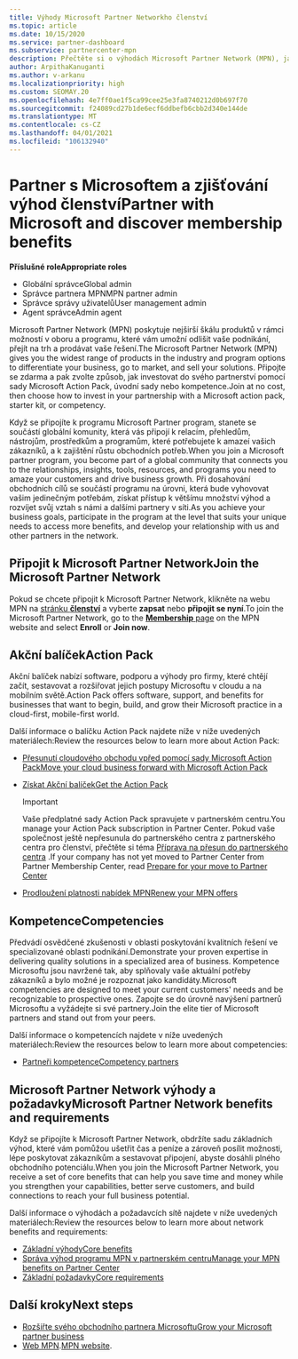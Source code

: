 ```yaml
---
title: Výhody Microsoft Partner Networkho členství
ms.topic: article
ms.date: 10/15/2020
ms.service: partner-dashboard
ms.subservice: partnercenter-mpn
description: Přečtěte si o výhodách Microsoft Partner Network (MPN), jako je Microsoft Action Pack, kompetence nebo možnosti programu, které umožňují přejít na trh a prodávat vaše řešení.
author: ArpithaKanuganti
ms.author: v-arkanu
ms.localizationpriority: high
ms.custom: SEOMAY.20
ms.openlocfilehash: 4e7ff0ae1f5ca99cee25e3fa8740212d0b697f70
ms.sourcegitcommit: f24089cd27b1de6ecf6ddbefb6cbb2d340e144de
ms.translationtype: MT
ms.contentlocale: cs-CZ
ms.lasthandoff: 04/01/2021
ms.locfileid: "106132940"
---
```

# <a name="partner-with-microsoft-and-discover-membership-benefits"></a><span data-ttu-id="59f9b-103">Partner s Microsoftem a zjišťování výhod členství</span><span class="sxs-lookup"><span data-stu-id="59f9b-103">Partner with Microsoft and discover membership benefits</span></span>

<span data-ttu-id="59f9b-104">**Příslušné role**</span><span class="sxs-lookup"><span data-stu-id="59f9b-104">**Appropriate roles**</span></span>

- <span data-ttu-id="59f9b-105">Globální správce</span><span class="sxs-lookup"><span data-stu-id="59f9b-105">Global admin</span></span>
- <span data-ttu-id="59f9b-106">Správce partnera MPN</span><span class="sxs-lookup"><span data-stu-id="59f9b-106">MPN partner admin</span></span>
- <span data-ttu-id="59f9b-107">Správce správy uživatelů</span><span class="sxs-lookup"><span data-stu-id="59f9b-107">User management admin</span></span>
- <span data-ttu-id="59f9b-108">Agent správce</span><span class="sxs-lookup"><span data-stu-id="59f9b-108">Admin agent</span></span>

<span data-ttu-id="59f9b-109">Microsoft Partner Network (MPN) poskytuje nejširší škálu produktů v rámci možností v oboru a programu, které vám umožní odlišit vaše podnikání, přejít na trh a prodávat vaše řešení.</span><span class="sxs-lookup"><span data-stu-id="59f9b-109">The Microsoft Partner Network (MPN) gives you the widest range of products in the industry and program options to differentiate your business, go to market, and sell your solutions.</span></span> <span data-ttu-id="59f9b-110">Připojte se zdarma a pak zvolte způsob, jak investovat do svého partnerství pomocí sady Microsoft Action Pack, úvodní sady nebo kompetence.</span><span class="sxs-lookup"><span data-stu-id="59f9b-110">Join at no cost, then choose how to invest in your partnership with a Microsoft action pack, starter kit, or competency.</span></span>

<span data-ttu-id="59f9b-111">Když se připojíte k programu Microsoft Partner program, stanete se součástí globální komunity, která vás připojí k relacím, přehledům, nástrojům, prostředkům a programům, které potřebujete k amazeí vašich zákazníků, a k zajištění růstu obchodních potřeb.</span><span class="sxs-lookup"><span data-stu-id="59f9b-111">When you join a Microsoft partner program, you become part of a global community that connects you to the relationships, insights, tools, resources, and programs you need to amaze your customers and drive business growth.</span></span> <span data-ttu-id="59f9b-112">Při dosahování obchodních cílů se součástí programu na úrovni, která bude vyhovovat vašim jedinečným potřebám, získat přístup k většímu množství výhod a rozvíjet svůj vztah s námi a dalšími partnery v síti.</span><span class="sxs-lookup"><span data-stu-id="59f9b-112">As you achieve your business goals, participate in the program at the level that suits your unique needs to access more benefits, and develop your relationship with us and other partners in the network.</span></span> 

## <a name="join-the-microsoft-partner-network"></a><span data-ttu-id="59f9b-113">Připojit k Microsoft Partner Network</span><span class="sxs-lookup"><span data-stu-id="59f9b-113">Join the Microsoft Partner Network</span></span>

<span data-ttu-id="59f9b-114">Pokud se chcete připojit k Microsoft Partner Network, klikněte na webu MPN na [stránku **členství**](https://partner.microsoft.com/membership) a vyberte **zapsat** nebo **připojit se nyní**.</span><span class="sxs-lookup"><span data-stu-id="59f9b-114">To join the Microsoft Partner Network, go to the [**Membership** page](https://partner.microsoft.com/membership) on the MPN website and select **Enroll** or **Join now**.</span></span>

## <a name="action-pack"></a><span data-ttu-id="59f9b-115">Akční balíček</span><span class="sxs-lookup"><span data-stu-id="59f9b-115">Action Pack</span></span>

<span data-ttu-id="59f9b-116">Akční balíček nabízí software, podporu a výhody pro firmy, které chtějí začít, sestavovat a rozšiřovat jejich postupy Microsoftu v cloudu a na mobilním světě.</span><span class="sxs-lookup"><span data-stu-id="59f9b-116">Action Pack offers software, support, and benefits for businesses that want to begin, build, and grow their Microsoft practice in a cloud-first, mobile-first world.</span></span>

<span data-ttu-id="59f9b-117">Další informace o balíčku Action Pack najdete níže v níže uvedených materiálech:</span><span class="sxs-lookup"><span data-stu-id="59f9b-117">Review the resources below to learn more about Action Pack:</span></span>

- [<span data-ttu-id="59f9b-118">Přesunutí cloudového obchodu vpřed pomocí sady Microsoft Action Pack</span><span class="sxs-lookup"><span data-stu-id="59f9b-118">Move your cloud business forward with Microsoft Action Pack</span></span>](https://partner.microsoft.com/membership/action-pack)

- [<span data-ttu-id="59f9b-119">Získat Akční balíček</span><span class="sxs-lookup"><span data-stu-id="59f9b-119">Get the Action Pack</span></span>](mpn-get-action-pack.md)
  
    >[!IMPORTANT]
    ><span data-ttu-id="59f9b-120">Vaše předplatné sady Action Pack spravujete v partnerském centru.</span><span class="sxs-lookup"><span data-stu-id="59f9b-120">You manage your Action Pack subscription in Partner Center.</span></span> <span data-ttu-id="59f9b-121">Pokud vaše společnost ještě nepřesunula do partnerského centra z partnerského centra pro členství, přečtěte si téma [Příprava na přesun do partnerského centra](prepare-pmc-pc-migration.md) .</span><span class="sxs-lookup"><span data-stu-id="59f9b-121">If your company has not yet moved to Partner Center from Partner Membership Center, read [Prepare for your move to Partner Center](prepare-pmc-pc-migration.md)</span></span>  

- [<span data-ttu-id="59f9b-122">Prodloužení platnosti nabídek MPN</span><span class="sxs-lookup"><span data-stu-id="59f9b-122">Renew your MPN offers</span></span>](renew-mpn-offers.md)

## <a name="competencies"></a><span data-ttu-id="59f9b-123">Kompetence</span><span class="sxs-lookup"><span data-stu-id="59f9b-123">Competencies</span></span>

<span data-ttu-id="59f9b-124">Předvádí osvědčené zkušenosti v oblasti poskytování kvalitních řešení ve specializované oblasti podnikání.</span><span class="sxs-lookup"><span data-stu-id="59f9b-124">Demonstrate your proven expertise in delivering quality solutions in a specialized area of business.</span></span> <span data-ttu-id="59f9b-125">Kompetence Microsoftu jsou navržené tak, aby splňovaly vaše aktuální potřeby zákazníků a bylo možné je rozpoznat jako kandidáty.</span><span class="sxs-lookup"><span data-stu-id="59f9b-125">Microsoft competencies are designed to meet your current customers' needs and be recognizable to prospective ones.</span></span> <span data-ttu-id="59f9b-126">Zapojte se do úrovně navýšení partnerů Microsoftu a vyžádejte si své partnery.</span><span class="sxs-lookup"><span data-stu-id="59f9b-126">Join the elite tier of Microsoft partners and stand out from your peers.</span></span>

<span data-ttu-id="59f9b-127">Další informace o kompetencích najdete v níže uvedených materiálech:</span><span class="sxs-lookup"><span data-stu-id="59f9b-127">Review the resources below to learn more about competencies:</span></span>

- [<span data-ttu-id="59f9b-128">Partneři kompetence</span><span class="sxs-lookup"><span data-stu-id="59f9b-128">Competency partners</span></span>](https://partner.microsoft.com/membership/competencies)

## <a name="microsoft-partner-network-benefits-and-requirements"></a><span data-ttu-id="59f9b-129">Microsoft Partner Network výhody a požadavky</span><span class="sxs-lookup"><span data-stu-id="59f9b-129">Microsoft Partner Network benefits and requirements</span></span>

<span data-ttu-id="59f9b-130">Když se připojíte k Microsoft Partner Network, obdržíte sadu základních výhod, které vám pomůžou ušetřit čas a peníze a zároveň posílit možnosti, lépe poskytovat zákazníkům a sestavovat připojení, abyste dosáhli plného obchodního potenciálu.</span><span class="sxs-lookup"><span data-stu-id="59f9b-130">When you join the Microsoft Partner Network, you receive a set of core benefits that can help you save time and money while you strengthen your capabilities, better serve customers, and build connections to reach your full business potential.</span></span> 

<span data-ttu-id="59f9b-131">Další informace o výhodách a požadavcích sítě najdete v níže uvedených materiálech:</span><span class="sxs-lookup"><span data-stu-id="59f9b-131">Review the resources below to learn more about network benefits and requirements:</span></span>

- [<span data-ttu-id="59f9b-132">Základní výhody</span><span class="sxs-lookup"><span data-stu-id="59f9b-132">Core benefits</span></span>](https://partner.microsoft.com/membership/core-benefits#simple-tab-content-1)
- [<span data-ttu-id="59f9b-133">Správa výhod programu MPN v partnerském centru</span><span class="sxs-lookup"><span data-stu-id="59f9b-133">Manage your MPN benefits on Partner Center</span></span>](manage-your-partner-network-benefits.md)
- [<span data-ttu-id="59f9b-134">Základní požadavky</span><span class="sxs-lookup"><span data-stu-id="59f9b-134">Core requirements</span></span>](https://partner.microsoft.com/membership/core-benefits#simple-tab-content-2)

## <a name="next-steps"></a><span data-ttu-id="59f9b-135">Další kroky</span><span class="sxs-lookup"><span data-stu-id="59f9b-135">Next steps</span></span>

- [<span data-ttu-id="59f9b-136">Rozšiřte svého obchodního partnera Microsoftu</span><span class="sxs-lookup"><span data-stu-id="59f9b-136">Grow your Microsoft partner business</span></span>](grow-your-business.md)
- <span data-ttu-id="59f9b-137">[Web MPN](https://partner.microsoft.com/commercial).</span><span class="sxs-lookup"><span data-stu-id="59f9b-137">[MPN website](https://partner.microsoft.com/commercial).</span></span>
